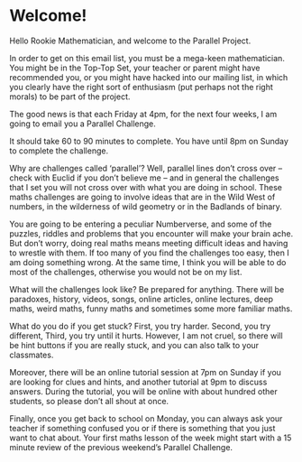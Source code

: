 # Welcome!

Hello Rookie Mathematician, and welcome to the Parallel Project.

In order to get on this email list, you must be a mega-keen mathematician. You
might be in the Top-Top Set, your teacher or parent might have recommended you,
or you might have hacked into our mailing list, in which you clearly have the
right sort of enthusiasm (put perhaps not the right morals) to be part of the
project.

The good news is that each Friday at 4pm, for the next four weeks, I am going
to email you a Parallel Challenge.

It should take 60 to 90 minutes to complete. You have until 8pm on Sunday to
complete the challenge.

Why are challenges called ‘parallel’? Well, parallel lines don’t cross over –
check with Euclid if you don’t believe me – and in general the challenges that
I set you will not cross over with what you are doing in school. These maths
challenges are going to involve ideas that are in the Wild West of numbers, in
the wilderness of wild geometry or in the Badlands of binary.

You are going to be entering a peculiar Numberverse, and some of the puzzles,
riddles and problems that you encounter will make your brain ache. But don’t
worry, doing real maths means meeting difficult ideas and having to wrestle
with them. If too many of you find the challenges too easy, then I am doing
something wrong. At the same time, I think you will be able to do most of the
challenges, otherwise you would not be on my list. 

What will the challenges look like? Be prepared for anything. There will be
paradoxes, history, videos, songs, online articles, online lectures, deep maths,
weird maths, funny maths and sometimes some more familiar maths.

What do you do if you get stuck? First, you try harder. Second, you try
different, Third, you try until it hurts. However, I am not cruel, so there
will be hint buttons if you are really stuck, and you can also talk to your
classmates.

Moreover, there will be an online tutorial session at 7pm on Sunday if you are
looking for clues and hints, and another tutorial at 9pm to discuss answers.
During the tutorial, you will be online with about hundred other students, so
please don’t all shout at once.

Finally, once you get back to school on Monday, you can always ask your teacher
if something confused you or if there is something that you just want to chat
about. Your first maths lesson of the week might start with a 15 minute review
of the previous weekend’s Parallel Challenge.
